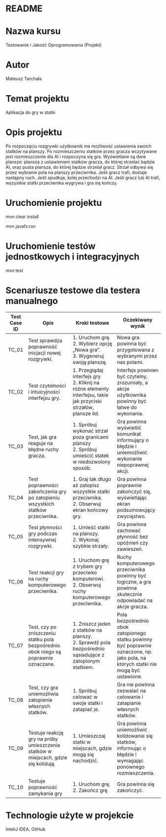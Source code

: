 # README #

# Nazwa kursu
Testowanie i Jakość Oprogramowania (Projekt)

# Autor
Mateusz Tarchała

# Temat projektu
Aplikacja do gry w statki

# Opis projektu
Po rozpoczęciu rozgrywki użytkownik ma możliwość ustawienia swoich statków na planszy. Po rozmieszczeniu statków przez gracza wczytywane jest rozmieszczenie dla AI i rozpoczyna się gra. Wyświetlane są dwie plansze: plansza z ustawieniem statków gracza, do której strzelać będzie AI, oraz pusta plansza, do której będzie strzelał gracz. Strzał odbywa się przez wybranie pola na planszy przeciwnika. Jeśli gracz trafi, dostaje następny ruch. Jeśli spudłuje, kolej przechodzi na AI.
Jeśli gracz lub AI trafi, wszystkie statki przeciwnika wygrywa i gra się kończy.

# Uruchomienie projektu

mvn clear install

mvn javafx:run

# Uruchomienie testów jednostkowych i integracyjnych

mvn test

# Scenariusze testowe dla testera manualnego
| Test Case ID | Opis | Kroki testowe | Oczekiwany wynik |
|------------|------------|------------|------------|
| TC_01 | Test sprawdza poprawność inicjacji nowej rozgrywki.| 1. Uruchom grę. <br/>2. Wybierz opcję „Nowa gra”. <br/>3. Wygeneruj swoją planszę. | Nowa gra powinna być przygotowana z wybranymi przez nas polami.|
| TC_02 | Test czytelności i intuicyjności interfejsu gry.| 1. Przeglądaj interfejs gry <br/>2. Kliknij na różne elementy interfejsu, takie jak przyciski strzałów, plansze itd. |Interfejs powinien być czytelny, zrozumiały, a akcje użytkownika powinny być łatwe do wykonania.|
| TC_03 | Test, jak gra reaguje na błędne ruchy gracza.| 1. Spróbuj wykonać strzał poza granicami planszy <br/>2. Spróbuj umieścić statek w niedozwolony sposób. | Gra powinna wyświetlić komunikat informujący o błędzie i uniemożliwić wykonanie niepoprawnej akcji.|
| TC_04 | Test poprawności zakończenia gry po zatopieniu wszystkich statków przeciwnika.| 1. Graj tak długo aż zatopisz wszystkie statki przeciwnika. <br/>2. Obserwuj ekran końcowy gry.| Gra powinna poprawnie zakończyć się, wyświetlając ekran podsumowujący zwycięstwo. |
| TC_05 | Test płynności gry podczas intensywnej rozgrywki.| 1. Umieść statki na planszy.<br/> 2. Wykonaj szybkie strzały. |Gra powinna zachować płynność bez opóźnień czy zawieszeń.|
| TC_06 | Test reakcji gry na ruchy komputerowego przeciwnika.| 1. Uruchom grę z trybem gry przeciwko komputerowi. <br/> 2. Obserwuj ruchy komputerowego przeciwnika. |Ruchy komputerowego przeciwnika powinny być logiczne, a gra powinna skutecznie odpowiadać na akcje gracza.|
| TC_07 | Test, czy po zniszczeniu statku pola bezpośrednio obok niego są poprawnie oznaczane.| 1. Zniszcz jeden z statków na planszy. <br/> 2. Sprawdź pola bezpośrednio sąsiadujące z zatopionym statkiem. |Pola bezpośrednio obok zatopionego statku powinny być poprawnie oznaczone, np. jako pola, na których statki nie mogą być ustawione.|
| TC_08 | Test, czy gra uniemożliwia zatopienie własnych statków.| 1. Spróbuj celować w swoje statki i zatapiać je. |Gra nie powinna zezwalać na celowanie i zatapianie własnych statków.|
| TC_09 | Testuje reakcję gry na próby umieszczenia statków w miejscach, gdzie się kolidują.| 1. Umieszczaj statki w miejscach, gdzie mogą się nachodzić.| Gra powinna uniemożliwić kolidowanie się statków, informując o błędzie i wymagając ponownego rozmieszczenia.|
| TC_10 | Testuje poprawność zamykania gry | 1. Uruchom grę. <br/> 2. Zakończ grę |Gra powinna się zakończyć. |

# Technologie użyte w projekcie
InteliJ IDEA, GitHub


